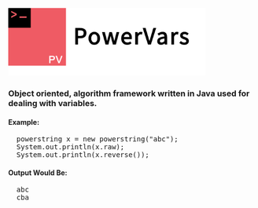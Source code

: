 <img src="https://raw.githubusercontent.com/hershyz/powervars/master/assets/logo.png"/>
<h3>Object oriented, algorithm framework written in Java used for dealing with variables.</h3>

<h4>Example:</h4>
<pre>
  powerstring x = new powerstring("abc");
  System.out.println(x.raw);
  System.out.println(x.reverse());
</pre>

<h4>Output Would Be:</h4>
<pre>
  abc
  cba
</pre>
